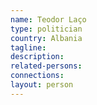```yaml
---
name: Teodor Laço
type: politician
country: Albania
tagline:
description:
related-persons:
connections:
layout: person
---
```

